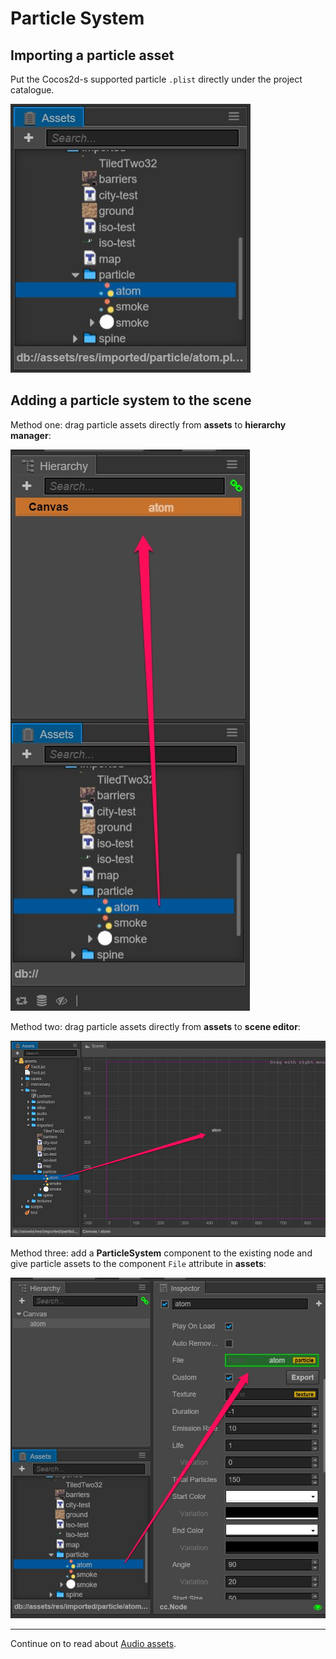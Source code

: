 # Particle System

## Importing a particle asset
Put the Cocos2d-s supported particle `.plist` directly under the project catalogue.

![imported](particle/imported.png)

## Adding a particle system to the scene
Method one: drag particle assets directly from **assets** to **hierarchy manager**:

![drag-to-hierarchy](particle/drag-to-hierarchy.png)

Method two: drag particle assets directly from **assets** to **scene editor**:

![drag-to-scene](particle/drag-to-scene.png)

Method three: add a **ParticleSystem** component to the existing node and give particle assets to the component `File` attribute in **assets**:

![drag-to-inspector](particle/drag-to-inspector.png)

<hr>

Continue on to read about [Audio assets](audio-asset.md).
